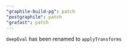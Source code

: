 ```yaml
---
"graphile-build-pg": patch
"postgraphile": patch
"grafast": patch
---
```


`deepEval` has been renamed to `applyTransforms`
